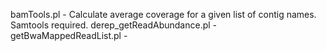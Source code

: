 bamTools.pl	-	Calculate average coverage for a given list of contig names. Samtools required.
derep_getReadAbundance.pl	-	
getBwaMappedReadList.pl	-	

